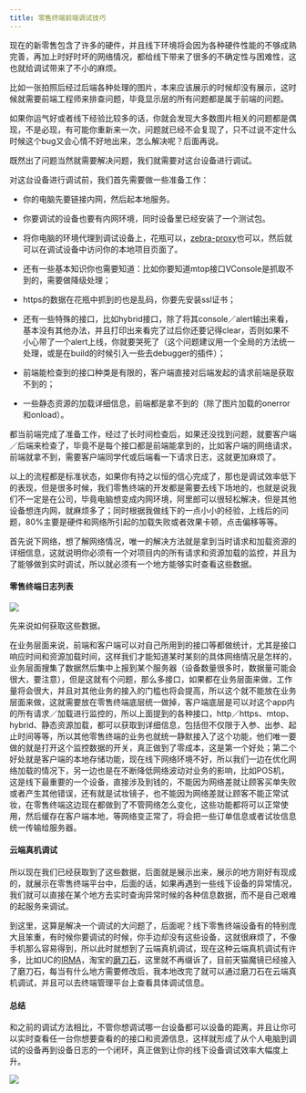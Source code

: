 ```yaml
---
title: 零售终端前端调试技巧
---
```


现在的新零售包含了许多的硬件，并且线下环境将会因为各种硬件性能的不够成熟完善，再加上时好时坏的网络情况，都给线下带来了很多的不确定性与困难性，这也就给调试带来了不小的麻烦。

比如一张拍照后经过后端各种处理的图片，本来应该展示的时候却没有展示，这时候就需要前端工程师来排查问题，毕竟显示层的所有问题都是属于前端的问题。

如果你运气好或者线下经验比较多的话，你就会发现大多数图片相关的问题都是偶现，不是必现，有可能你重新来一次，问题就已经不会复现了，只不过说不定什么时候这个bug又会心情不好地出来，怎么解决呢？后面再说。

既然出了问题当然就需要解决问题，我们就需要对这台设备进行调试。

对这台设备进行调试前，我们首先需要做一些准备工作：

* 你的电脑先要链接内网，然后起本地服务。
* 你要调试的设备也要有内网环境，同时设备里已经安装了一个测试包。
* 将你电脑的环境代理到调试设备上，花瓶可以，[zebra-proxy](http://web.npm.alibaba-inc.com/package/@ali/zebra-proxy)也可以，然后就可以在调试设备中访问你的本地项目页面了。

* 还有一些基本知识你也需要知道：比如你要知道mtop接口VConsole是抓取不到的，需要做降级处理；

* https的数据在花瓶中抓到的也是乱码，你要先安装ssl证书；

* 还有一些特殊的接口，比如hybrid接口，除了将其console／alert输出来看，基本没有其他办法，并且打印出来看完了过后你还要记得clear，否则如果不小心带了一个alert上线，你就要哭死了（这个问题建议用一个全局的方法统一处理，或是在build的时候引入一些去debugger的插件）；

* 前端能检查到的接口种类是有限的，客户端直接对后端发起的请求前端是获取不到的；

* 一些静态资源的加载详细信息，前端都是拿不到的（除了图片加载的onerror和onload）。

都当前端完成了准备工作，经过了长时间检查后，如果还没找到问题，就要客户端／后端来检查了，毕竟不是每个接口都是前端能拿到的，比如客户端的网络请求，前端就拿不到，需要客户端同学代或后端看一下请求日志，这就更加麻烦了。

以上的流程都是标准状态，如果你有持之以恒的信心完成了，那也是调试效率低下的表现，但是很多时候，我们零售终端的开发都是需要去线下场地的，也就是说我们不一定是在公司，毕竟电脑想变成内网环境，阿里郎可以很轻松解决，但是其他设备想连内网，就麻烦多了；同时根据我做线下的一点小小的经验，上线后的问题，80%主要是硬件和网络所引起的加载失败或者效果卡顿，点击偏移等等。

首先说下网络，想了解网络情况，唯一的解决方法就是拿到当时请求和加载资源的详细信息，这就说明你必须有一个对项目内的所有请求和资源加载的监控，并且为了能够做到实时调试，所以就必须有一个地方能够实时查看这些数据。



#### 零售终端日志列表

![](https://img.alicdn.com/tfs/TB1crCIu4jaK1RjSZKzXXXVwXXa-2724-1406.jpg)

先来说如何获取这些数据。

在业务层面来说，前端和客户端可以对自己所用到的接口等都做统计，尤其是接口响应时间和资源加载时间，这样我们才能知道某时某刻的具体网络情况是怎样的，业务层面搜集了数据然后集中上报到某个服务器（设备数量很多时，数据量可能会很大，要注意），但是这就有个问题，那么多接口，如果都在业务层面来做，工作量将会很大，并且对其他业务的接入的门槛也将会提高，所以这个就不能放在业务层面来做，这就需要放在零售终端底层统一做掉，客户端底层是可以对这个app内的所有请求／加载进行监控的，所以上面提到的各种接口，http／https、mtop、hybrid、静态资源加载，都可以获取到详细信息，包括但不仅限于入参、出参、起止时间等等，所以其他零售终端的业务也就统一静默接入了这个功能，他们唯一要做的就是打开这个监控数据的开关，真正做到了零成本，这是第一个好处；第二个好处就是客户端的本地存储功能，现在线下网络环境不好，所以我们一边在优化网络加载的情况下，另一边也是在不断降低网络波动对业务的影响，比如POS机，这是线下最重要的一个设备，直接涉及到钱的，不能因为网络差就让顾客买单失败或者产生其他错误，还有就是试妆镜子，也不能因为网络差就让顾客不能正常试妆，在零售终端这边现在都做到了不管网络怎么变化，这些功能都将可以正常使用，然后缓存在客户端本地，等网络变正常了，将会把一些订单信息或者试妆信息统一传输给服务器。



#### 云端真机调试

所以现在我们已经获取到了这些数据，后面就是展示出来，展示的地方刚好有现成的，就展示在零售终端平台中，后面的话，如果再遇到一些线下设备的异常情况，我们就可以直接在某个地方去实时查询异常时候的各种信息数据，而不是自己艰难的起服务来调试。

到这里，这算是解决一个调试的大问题了，后面呢？线下零售终端设备有的特别庞大且笨重，有时候你要调试的时候，你手边却没有这些设备，这就很麻烦了，不像手机那么容易得到，所以此时就想到了云端真机调试，现在这种云端真机调试有许多，比如UC的[IRMA](http://irma.work.ucweb.local/#/remote/remote-control-devices)，淘宝的[磨刀石](http://mds.alibaba-inc.com/)，这里就不再缀诉了，目前天猫魔镜已经接入了磨刀石，每当有什么地方需要修改后，我本地改完了就可以通过磨刀石在云端真机调试，并且可以去终端管理平台上查看具体调试信息。



#### 总结

和之前的调试方法相比，不管你想调试哪一台设备都可以设备的距离，并且让你可以实时查看任一台你想要查看的的接口和资源信息，这样就形成了从个人电脑到调试的设备再到设备日志的一个闭环，真正做到让你的线下设备调试效率大幅度上升。

![](https://img.alicdn.com/tfs/TB1PHiluW6qK1RjSZFmXXX0PFXa-1736-936.jpg)


